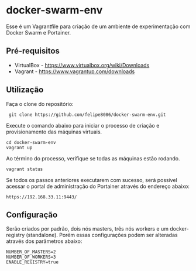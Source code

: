 # docker-swarm-env

Esse é um Vagrantfile para criação de um ambiente de experimentação com Docker Swarm e Portainer.

## Pré-requisitos
* VirtualBox - https://www.virtualbox.org/wiki/Downloads
* Vagrant - https://www.vagrantup.com/downloads

## Utilização
Faça o clone do repositório:

     git clone https://github.com/felipe8086/docker-swarm-env.git

Execute o comando abaixo para iniciar o processo de criação e provisionamento das máquinas virtuais.

    cd docker-swarm-env
    vagrant up

Ao término do processo, verifique se todas as máquinas estão rodando.

    vagrant status

Se todos os passos anteriores executarem com sucesso, será possível acessar o portal de administração do Portainer através do endereço abaixo:

    https://192.168.33.11:9443/

## Configuração
Serão criados por padrão, dois nós masters, três nós workers e um docker-registry (standalone). Porém essas configurações podem ser alteradas através dos parâmetros abaixo:

    NUMBER_OF_MASTERS=2
    NUMBER_OF_WORKERS=3
    ENABLE_REGISTRY=true